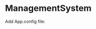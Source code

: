 # ManagementSystem

Add App.config file:
<configuration>
<connectionStrings>
<add name="SQLConnection"
             connectionString="" />
</connectionStrings>
</configuration>
